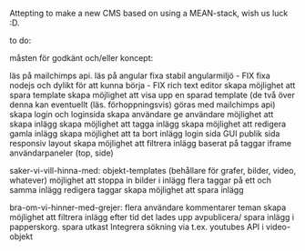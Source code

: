 Attepting to make a new CMS based on using a MEAN-stack, wish us luck :D.


to do: 

måsten för godkänt och/eller koncept:

läs på mailchimps api.
läs på angular
fixa stabil angularmiljö - FIX
fixa nodejs och dylikt för att kunna börja - FIX
rich text editor
skapa möjlighet att spara template
skapa möjlighet att visa upp en sparad template
(de två över denna kan eventuellt (läs. förhoppningsvis) göras med mailchimps api)
skapa login och loginsida
skapa användare
ge användare möjlighet att skapa inlägg
skapa möjlighet att tagga inlägg
skapa möjlighet att redigera gamla inlägg
skapa möjlighet att ta bort inlägg
login sida
GUI
publik sida
responsiv layout
skapa möjlighet att filtrera inlägg baserat på taggar
iframe
användarpaneler (top, side)

saker-vi-vill-hinna-med:
objekt-templates (behållare för grafer, bilder, video, whatever)
möjlighet att stoppa in bilder i inlägg
flera taggar på ett och samma inlägg
redigera taggar
skapa möjlighet att spara inlägg

bra-om-vi-hinner-med-grejer:
flera användare
kommentarer
teman
skapa möjlighet att filtrera inlägg efter tid det lades upp
avpublicera/ spara inlägg i papperskorg.
spara utkast
Integrera sökning via t.ex. youtubes API i video-objekt
